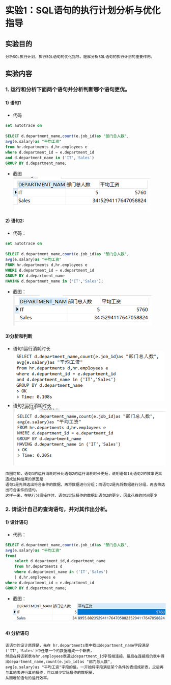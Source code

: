 # 实验1：SQL语句的执行计划分析与优化指导
## 实验目的
```text
分析SQL执行计划，执行SQL语句的优化指导。理解分析SQL语句的执行计划的重要作用。
```
## 实验内容
### 1. 运行和分析下面两个语句并分析判断哪个语句更优。
#### 1) 语句1
* 代码
```SQL
set autotrace on

SELECT d.department_name,count(e.job_id)as "部门总人数",
avg(e.salary)as "平均工资"
from hr.departments d,hr.employees e
where d.department_id = e.department_id
and d.department_name in ('IT','Sales')
GROUP BY d.department_name;
```
* 截图  
![语句1结果](1.png)
#### 2) 语句2:
* 代码：
```SQL
set autotrace on

SELECT d.department_name,count(e.job_id)as "部门总人数",
avg(e.salary)as "平均工资"
FROM hr.departments d,hr.employees e
WHERE d.department_id = e.department_id
GROUP BY d.department_name
HAVING d.department_name in ('IT','Sales');
```
* 截图：  
![语句2结果](2.png)
#### 3)分析和判断
* 语句1运行消耗时长  
![语句1消耗时长](1.1.png)
* 语句2运行消耗时长  
![语句2消耗时长](2.1.png)
```text
由图可知，语句1的运行消耗时长比语句2的运行消耗时长更短，说明语句1比语句2的效率更高
造成这种结果的原因是：
语句1是先筛选出符合条件的数据，再将数据进行分组；而语句2是先将数据进行分组，再去筛选出符合条件的语句。
这样一来，在执行分组操作时，语句1实际操作的数据比语句2的更少，因此花费的时间更少
```
### 2. 请设计自己的查询语句，并对其作出分析。
#### 1) 设计语句
* 代码：
```SQL
SELECT d.department_name,count(e.job_id)as "部门总人数",
avg(e.salary)as "平均工资"
from(
	select d.department_id,d.department_name
	from hr.departments d
	where d.department_name in ('IT','Sales')
	) d,hr.employees e
where d.department_id = e.department_id
GROUP BY d.department_name;
```
* 截图：
![设计的语句运行结果](3.png)  
#### 4) 分析语句
```text
该语句的设计原理是，先在 hr.departments表中找出department_name字段满足('IT','Sales')中任意一个的数据组成一个新表，
然后在将该新表与hr.employees表通过department_id字段相连接，最后在连接后的表中得出department_name,count(e.job_id)as "部门总人数",
avg(e.salary)as "平均工资"字段的值。一开始将字段满足某个条件的表组成新表，之后再与其他表进行其他操作，可以减少实际操作的数据量，
从而增加语句的运行效率。
```

